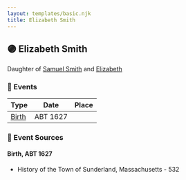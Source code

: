 ```yaml
---
layout: templates/basic.njk
title: Elizabeth Smith
---
```

## 🟣 Elizabeth Smith

Daughter of [Samuel Smith](/people/8/86804391) and [Elizabeth ](/people/7/71389724)

### 📆 Events

Type | Date | Place
------ | ------ | ------
[Birth](#event-0) | ABT 1627 |

### 📰 Event Sources

#### <a id="event-0"></a> Birth, ABT 1627
* History of the Town of Sunderland, Massachusetts  - 532